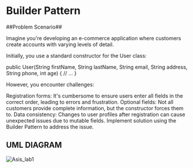 # Builder Pattern

##Problem Scenario##

Imagine you're developing an e-commerce application where customers create accounts with varying levels of detail.

Initially, you use a standard constructor for the User class:

public User(String firstName, String lastName, String email,
           String address, String phone, int age) {
     // ...
}

However, you encounter challenges:

Registration forms: It's cumbersome to ensure users enter all fields in the correct order, leading to errors and frustration.
Optional fields: Not all customers provide complete information, but the constructor forces them to.
Data consistency: Changes to user profiles after registration can cause unexpected issues due to mutable fields.
Implement solution using the Builder Pattern to address the issue.

## UML DIAGRAM
![Asis_lab1](https://github.com/tebenbrus/BuilderPattern/assets/114350433/c317d4f7-77de-4498-b94d-85c3d38e67d2)
